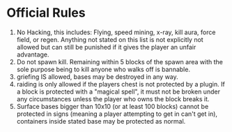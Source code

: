 # Official Rules

1) No Hacking, this includes: Flying, speed mining, x-ray, kill aura, force field, or regen. Anything not stated on this list is not explicitly not allowed but can still be punished if it gives the player an unfair advantage.
2) Do not spawn kill. Remaining within 5 blocks of the spawn area with the sole purpose being to kill anyone who walks off is bannable.
3) griefing IS allowed, bases may be destroyed in any way.
4) raiding is only allowed if the players chest is not protected by a plugin. If a block is protected with a "magical spell", it must not be broken under any circumstances unless the player who owns the block breaks it.
5) Surface bases bigger than 10x10 (or at least 100 blocks) cannot be protected in signs (meaning a player attempting to get in can't get in), containers inside stated base may be protected as normal.
